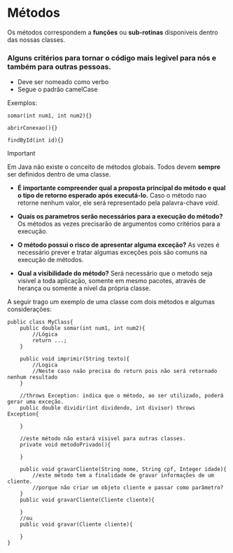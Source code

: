 # Métodos

Os métodos correspondem a **funções** ou **sub-rotinas** disponiveis dentro das nossas classes.
### Alguns critérios para tornar o código mais legivel para nós e também para outras pessoas.
- Deve ser nomeado como verbo
- Segue o padrão camelCase

Exemplos:
```
somar(int num1, int num2){}

abrirConexao(){}

findById(int id){}
```

> [!IMPORTANT]
> Em Java não existe o conceito de métodos globais. Todos devem **sempre** ser definidos dentro de uma classe.

- **É importante compreender qual a proposta principal do método e qual o tipo de retorno esperado após executá-lo.**
Caso o método nao retorne nenhum valor, ele será representado pela palavra-chave *void*.

- **Quais os parametros serão necessários para a execução do método?** Os métodos as vezes precisarão de argumentos como critérios para a execução.

- **O método possui o risco de apresentar alguma exceção?** As vezes é necessário prever e tratar algumas exceções pois são comuns na execução de métodos.

- **Qual a visibilidade do método?** Será necessário que o metodo seja visivel a toda aplicação, somente em mesmo pacotes, através de herança ou somente a nível da própria classe.

A seguir trago um exemplo de uma classe com dois métodos e algumas considerações:

```
public class MyClass{
    public double somar(int num1, int num2){
        //Lógica
        return ...;
    }

    public void imprimir(String texto){
        //Logica
        //Neste caso naão precisa do return pois não será retornado nenhum resultado
    }

    //throws Exception: indica que o método, ao ser utilizado, poderá gerar uma exceção.
    public double dividir(int dividendo, int divisor) throws Exception{

    }

    //este método não estará visivel para outras classes.
    private void metodoPrivado(){

    }

    public void gravarCliente(String nome, String cpf, Integer idade){
        //este método tem a finalidade de gravar informações de um cliente.
        //porque não criar um objeto cliente e passar como parâmetro?
    }
    public void gravarCliente(Cliente cliente){

    }
    //ou
    public void gravar(Cliente cliente){
        
    }
}
```